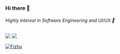 ### Hi there 👋
###### Highly interest in Software Engineering and UI/UX 🙌

![](https://github-readme-stats.vercel.app/api?username=Fizhu&&show_icons=true&count_private=true&line_height=40)
![](https://github-readme-stats.vercel.app/api/top-langs/?username=Fizhu&hide=html)
<p><a href="https://github.com/Fizhu"><img src="https://github-profile-trophy.vercel.app/?username=Fizhu&column=6&row=1&margin-w=15&margin-h=15" alt="Fizhu" /></a></p>
